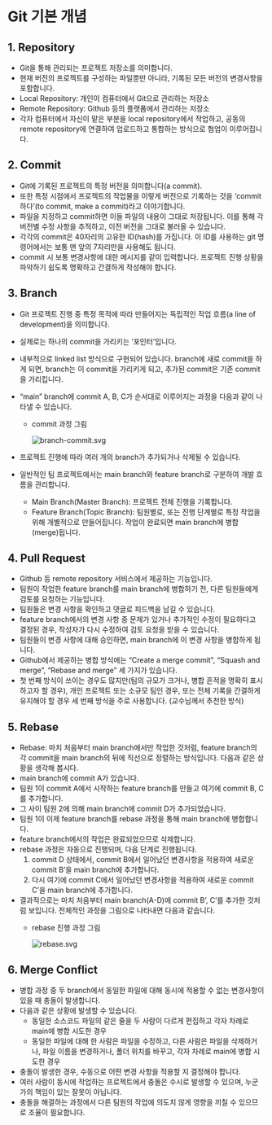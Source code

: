 # Git 기본 개념

## 1.  Repository

- Git을 통해 관리되는 프로젝트 저장소를 의미합니다.
- 현재 버전의 프로젝트를 구성하는 파일뿐만 아니라, 기록된 모든 버전의 변경사항을 포함합니다.
- Local Repository: 개인이 컴퓨터에서 Git으로 관리하는 저장소
- Remote Repository: Github 등의 플랫폼에서 관리하는 저장소
- 각자 컴퓨터에서 자신이 맡은 부분을 local repository에서 작업하고, 공동의 remote repository에 연결하여 업로드하고 통합하는 방식으로 협업이 이루어집니다.

## 2.  Commit

- Git에 기록된 프로젝트의 특정 버전을 의미합니다(a commit).
- 또한 특정 시점에서 프로젝트의 작업물을 이렇게 버전으로 기록하는 것을 ‘commit하다’(to commit, make a commit)라고 이야기합니다.
- 파일을 지정하고 commit하면 이들 파일의 내용이 그대로 저장됩니다. 이를 통해 각 버전별 수정 사항을 추적하고, 이전 버전을 그대로 불러올 수 있습니다.
- 각각의 commit은 40자리의 고유한 ID(hash)를 가집니다. 이 ID를 사용하는 git 명령어에서는 보통 맨 앞의 7자리만을 사용해도 됩니다.
- commit 시 보통 변경사항에 대한 메시지를 같이 입력합니다. 프로젝트 진행 상황을 파악하기 쉽도록 명확하고 간결하게 작성해야 합니다.

## 3.  Branch

- Git 프로젝트 진행 중 특정 목적에 따라 만들어지는 독립적인 작업 흐름(a line of development)을 의미합니다.
- 실제로는 하나의 commit을 가리키는 ‘포인터’입니다.
- 내부적으로 linked list 방식으로 구현되어 있습니다. branch에 새로 commit을 하게 되면, branch는 이 commit을 가리키게 되고, 추가된 commit은 기존 commit을 가리킵니다.
- “main” branch에 commit A, B, C가 순서대로 이루어지는 과정을 다음과 같이 나타낼 수 있습니다.
    - commit 과정 그림
        
        ![branch-commit.svg](images/branch-commit.svg)
        
- 프로젝트 진행에 따라 여러 개의 branch가 추가되거나 삭제될 수 있습니다.
- 일반적인 팀 프로젝트에서는 main branch와 feature branch로 구분하여 개발 흐름을 관리합니다.
    - Main Branch(Master Branch): 프로젝트 전체 진행을 기록합니다.
    - Feature Branch(Topic Branch): 팀원별로, 또는 진행 단계별로 특정 작업을 위해 개별적으로 만들어집니다. 작업이 완료되면 main branch에 병합(merge)됩니다.

## 4.  Pull Request

- Github 등 remote repository 서비스에서 제공하는 기능입니다.
- 팀원이 작업한 feature branch를 main branch에 병합하기 전, 다른 팀원들에게 검토를 요청하는 기능입니다.
- 팀원들은 변경 사항을 확인하고 댓글로 피드백을 남길 수 있습니다.
- feature branch에서의 변경 사항 중 문제가 있거나 추가적인 수정이 필요하다고 결정된 경우, 작성자가 다시 수정하여 검토 요청을 받을 수 있습니다.
- 팀원들이 변경 사항에 대해 승인하면, main branch에 이 변경 사항을 병합하게 됩니다.
- Github에서 제공하는 병합 방식에는 “Create a merge commit”, “Squash and merge”, “Rebase and merge” 세 가지가 있습니다.
- 첫 번째 방식이 쓰이는 경우도 많지만(팀의 규모가 크거나, 병합 흔적을 명확히 표시하고자 할 경우), 개인 프로젝트 또는 소규모 팀인 경우, 또는 전체 기록을 간결하게 유지해야 할 경우 세 번째 방식을 주로 사용합니다. (교수님께서 추천한 방식)

## 5.  Rebase

- Rebase: 마치 처음부터 main branch에서만 작업한 것처럼, feature branch의 각 commit을 main branch의 뒤에 직선으로 정렬하는 방식입니다. 다음과 같은 상황을 생각해 봅시다.
- main branch에 commit A가 있습니다.
- 팀원 1이 commit A에서 시작하는 feature branch를 만들고 여기에 commit B, C를 추가합니다.
- 그 사이 팀원 2에 의해 main branch에 commit D가 추가되었습니다.
- 팀원 1이 이제 feature branch를 rebase 과정을 통해 main branch에 병합합니다.
- feature branch에서의 작업은 완료되었으므로 삭제합니다.
- rebase 과정은 자동으로 진행되며, 다음 단계로 진행됩니다.
    1. commit D 상태에서, commit B에서 일어났던 변경사항을 적용하여 새로운 commit B’을 main branch에 추가합니다.
    2. 다시 여기에 commit C에서 일어났던 변경사항을 적용하여 새로운 commit C’을 main branch에 추가합니다.
- 결과적으로는 마치 처음부터 main branch(A-D)에 commit B’, C’를 추가한 것처럼 보입니다. 전체적인 과정을 그림으로 나타내면 다음과 같습니다.
    - rebase 진행 과정 그림
        
        ![rebase.svg](images/rebase.svg)
        

## 6.  Merge Conflict

- 병합 과정 중 두 branch에서 동일한 파일에 대해 동시에 적용할 수 없는 변경사항이 있을 때 충돌이 발생합니다.
- 다음과 같은 상황에 발생할 수 있습니다.
    - 동일한 소스코드 파일의 같은 줄을 두 사람이 다르게 편집하고 각자 차례로 main에 병합 시도한 경우
    - 동일한 파일에 대해 한 사람은 파일을 수정하고, 다른 사람은 파일을 삭제하거나, 파일 이름을 변경하거나, 폴더 위치를 바꾸고, 각자 차례로 main에 병합 시도한 경우
- 충돌이 발생한 경우, 수동으로 어떤 변경 사항을 적용할 지 결정해야 합니다.
- 여러 사람이 동시에 작업하는 프로젝트에서 충돌은 수시로 발생할 수 있으며, 누군가의 책임이 있는 잘못이 아닙니다.
- 충돌을 해결하는 과정에서 다른 팀원의 작업에 의도치 않게 영향을 끼칠 수 있으므로 조율이 필요합니다.